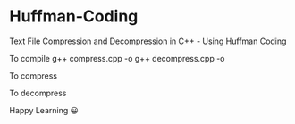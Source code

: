 # Huffman-Coding
Text File Compression and Decompression in C++ - Using Huffman Coding

To compile
g++ compress.cpp -o <executable file name for compress.cpp>
g++ decompress.cpp -o <executable file name for decompress.cpp>

To compress
<name of compress.cpp executable file> <text file to compress>

To decompress
<name of decompress.cpp execuable file> <binary file to decompress>

Happy Learning 😀
